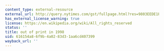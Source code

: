 ```yaml
---
content_type: external-resource
external_url: http://query.nytimes.com/gst/fullpage.html?res=9803EEDE1F3AF93BA35757C0A96E958260&sec=&spon=&pagewanted=all
has_external_license_warning: true
license: https://en.wikipedia.org/wiki/All_rights_reserved
status: ''
title: out of print in 1998
uid: 616154a8-6f9b-4a02-83d3-1aa6cd407399
wayback_url: ''
---
```

